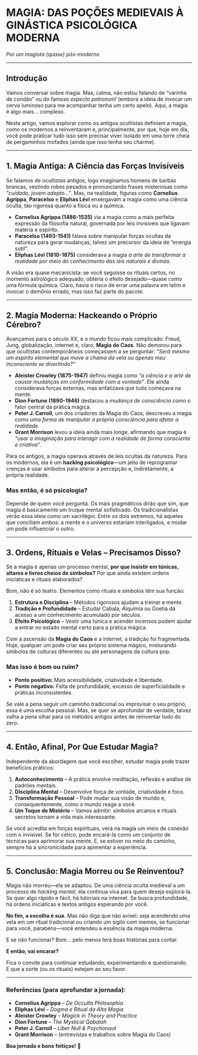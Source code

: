 # **MAGIA: DAS POÇÕES MEDIEVAIS À GINÁSTICA PSICOLÓGICA MODERNA**  
*Por um magista (quase) pós-moderno*  

---

## **Introdução**  

Vamos conversar sobre magia. Mas, calma, não estou falando de “varinha de condão” ou do famoso *expecto patronum!* (embora a ideia de invocar um cervo luminoso para me acompanhar tenha um certo apelo). Aqui, a magia é algo mais... complexo.  

Neste artigo, vamos explorar como os antigos ocultistas definiam a magia, como os modernos a reinventaram e, principalmente, por que, hoje em dia, você pode praticar tudo isso sem precisar viver isolado em uma torre cheia de pergaminhos mofados (ainda que isso tenha seu charme).  

---

## **1. Magia Antiga: A Ciência das Forças Invisíveis**  

Se falamos de ocultistas antigos, logo imaginamos homens de barbas brancas, vestindo robes pesados e pronunciando frases misteriosas como *"cuidado, jovem adepto..."*. Mas, na realidade, figuras como **Cornelius Agrippa**, **Paracelso** e **Eliphas Lévi** enxergavam a magia como uma ciência oculta, tão rigorosa quanto a física ou a química.  

- **Cornelius Agrippa (1486-1535)** via a magia como a mais perfeita expressão da filosofia natural, governada por leis invisíveis que ligavam matéria e espírito.  
- **Paracelso (1493-1541)** falava sobre manipular forças ocultas da natureza para gerar mudanças, talvez um precursor da ideia de “energia sutil”.  
- **Eliphas Lévi (1810-1875)** considerava a magia *a arte de transformar a realidade por meio do conhecimento das leis naturais e divinas*.  

A visão era quase mecanicista: se você seguisse os rituais certos, no momento astrológico adequado, obteria o efeito desejado—quase como uma fórmula química. Claro, havia o risco de errar uma palavra em latim e invocar o demônio errado, mas isso faz parte do pacote.  

---

## **2. Magia Moderna: Hackeando o Próprio Cérebro?**  

Avançamos para o século XX, e o mundo ficou mais complicado: Freud, Jung, globalização, internet e, claro, **Magia do Caos**. Não demorou para que ocultistas contemporâneos começassem a se perguntar: *"Será mesmo um espírito elemental que move a chama da vela ou apenas meu inconsciente se divertindo?"*  

- **Aleister Crowley (1875-1947)** definiu magia como *“a ciência e a arte de causar mudanças em conformidade com a vontade”*. Ele ainda considerava forças externas, mas enfatizava que tudo começava na mente.  
- **Dion Fortune (1890-1946)** destacou a *mudança de consciência* como o fator central da prática mágica.  
- **Peter J. Carroll**, um dos criadores da Magia do Caos, descreveu a magia como *uma forma de manipular a própria consciência para afetar a realidade*.  
- **Grant Morrison** levou a ideia ainda mais longe, afirmando que magia é *“usar a imaginação para interagir com a realidade de forma consciente e criativa”*.  

Para os antigos, a magia operava através de leis ocultas da natureza. Para os modernos, ela é um **hacking psicológico**—um jeito de reprogramar crenças e usar símbolos para alterar a percepção e, indiretamente, a própria realidade.  

### **Mas então, é só psicologia?**  
Depende de quem você pergunta. Os mais pragmáticos dirão que sim, que magia é basicamente um truque mental sofisticado. Os tradicionalistas verão essa ideia como um sacrilégio. Entre os dois extremos, há aqueles que conciliam ambos: a mente e o universo estariam interligados, e mudar um pode influenciar o outro.  

---

## **3. Ordens, Rituais e Velas – Precisamos Disso?**  

Se a magia é apenas um processo mental, **por que insistir em túnicas, altares e livros cheios de símbolos?** Por que ainda existem ordens iniciáticas e rituais elaborados?  

Bom, não é só teatro. Elementos como rituais e símbolos têm sua função:  
1. **Estrutura e Disciplina** – Métodos rigorosos ajudam a treinar a mente.  
2. **Tradição e Profundidade** – Estudar Cabala, Alquimia ou Goetia dá acesso a um conhecimento acumulado por séculos.  
3. **Efeito Psicológico** – Vestir uma túnica e acender incensos podem ajudar a entrar no estado mental certo para a prática mágica.  

Com a ascensão da **Magia do Caos** e a internet, a tradição foi fragmentada. Hoje, qualquer um pode criar seu próprio sistema mágico, misturando símbolos de culturas diferentes ou até personagens da cultura pop.  

### **Mas isso é bom ou ruim?**  
- **Ponto positivo:** Mais acessibilidade, criatividade e liberdade.  
- **Ponto negativo:** Falta de profundidade, excesso de superficialidade e práticas inconsistentes.  

Se vale a pena seguir um caminho tradicional ou improvisar o seu próprio, essa é uma escolha pessoal. Mas, se quer se aprofundar de verdade, talvez valha a pena olhar para os métodos antigos antes de reinventar tudo do zero.  

---

## **4. Então, Afinal, Por Que Estudar Magia?**  

Independente da abordagem que você escolher, estudar magia pode trazer benefícios práticos:  

1. **Autoconhecimento** – A prática envolve meditação, reflexão e análise de padrões mentais.  
2. **Disciplina Mental** – Desenvolve força de vontade, criatividade e foco.  
3. **Transformação Pessoal** – Pode mudar sua visão de mundo e, consequentemente, como o mundo reage a você.  
4. **Um Toque de Mistério** – Vamos admitir: símbolos arcanos e rituais secretos tornam a vida mais interessante.  

Se você acredita em forças espirituais, verá na magia um meio de conexão com o invisível. Se for cético, pode encará-la como um conjunto de técnicas para aprimorar sua mente. E, se estiver no meio do caminho, sempre há a sincronicidade para apimentar a experiência.  

---

## **5. Conclusão: Magia Morreu ou Se Reinventou?**  

Magia não morreu—ela se adaptou. De uma ciência oculta medieval a um processo de *hacking mental*, ela continua viva para quem deseja explorá-la. Se quer algo rápido e fácil, há tutoriais na internet. Se busca profundidade, há ordens iniciáticas e textos antigos esperando por você.  

**No fim, a escolha é sua.** Mas não diga que não avisei: seja acendendo uma vela em um ritual tradicional ou criando um sigilo com memes, se funcionar para você, parabéns—você entendeu a essência da magia moderna.  

E se não funcionar? Bom... pelo menos terá boas histórias para contar.  

**E então, vai encarar?**  

Fica o convite para continuar estudando, experimentando e questionando. E que a sorte (ou os rituais) estejam ao seu favor.  

---

### **Referências (para aprofundar a jornada):**  
- **Cornelius Agrippa** – *De Occulta Philosophia*  
- **Eliphas Lévi** – *Dogma e Ritual da Alta Magia*  
- **Aleister Crowley** – *Magick in Theory and Practice*  
- **Dion Fortune** – *The Mystical Qabalah*  
- **Peter J. Carroll** – *Liber Null & Psychonaut*  
- **Grant Morrison** – (entrevistas e trabalhos sobre Magia do Caos)  

**Boa jornada e bons feitiços!** 🔮  
